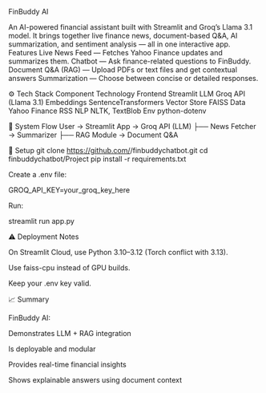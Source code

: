FinBuddy AI 

An AI-powered financial assistant built with Streamlit and Groq’s Llama 3.1 model.
It brings together live finance news, document-based Q&A, AI summarization, and sentiment analysis — all in one interactive app.
 Features
 Live News Feed — Fetches Yahoo Finance updates and summarizes them.
 Chatbot — Ask finance-related questions to FinBuddy.
 Document Q&A (RAG) — Upload PDFs or text files and get contextual answers
 Summarization — Choose between concise or detailed responses.

⚙️ Tech Stack
Component	Technology
Frontend	Streamlit
LLM	Groq API (Llama 3.1)
Embeddings	SentenceTransformers
Vector Store	FAISS
Data	Yahoo Finance RSS
NLP	NLTK, TextBlob
Env	python-dotenv

🧩 System Flow
User → Streamlit App → Groq API (LLM)
        ├── News Fetcher → Summarizer
        ├── RAG Module → Document Q&A

🧰 Setup
git clone https://github.com/<your-username>/finbuddychatbot.git
cd finbuddychatbot/Project
pip install -r requirements.txt


Create a .env file:

GROQ_API_KEY=your_groq_key_here


Run:

streamlit run app.py

⚠️ Deployment Notes

On Streamlit Cloud, use Python 3.10–3.12 (Torch conflict with 3.13).

Use faiss-cpu instead of GPU builds.

Keep your .env key valid.

📈 Summary

FinBuddy AI:

Demonstrates LLM + RAG integration

Is deployable and modular

Provides real-time financial insights

Shows explainable answers using document context
